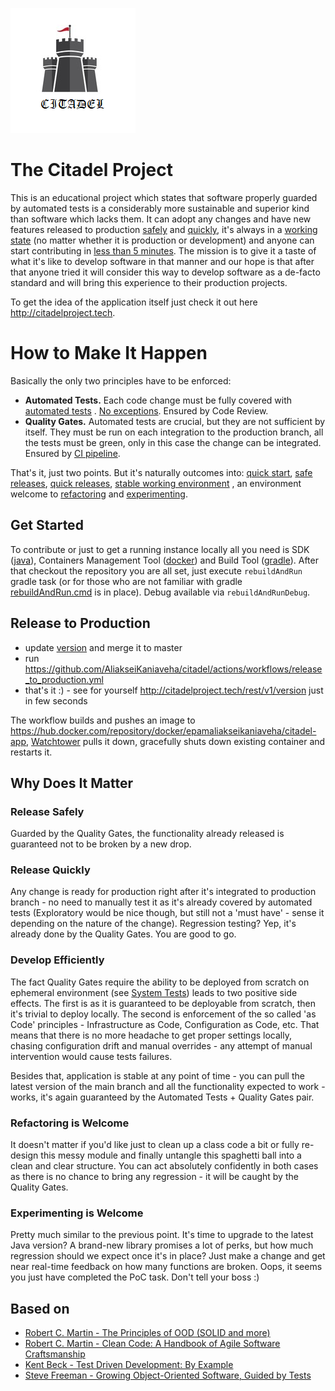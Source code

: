 ![](logo.png)

# The Citadel Project

This is an educational project which states that software properly guarded by automated tests is a considerably more
sustainable and superior kind than software which lacks them. It can adopt any changes and have new features released to
production [safely](#release-safely) and [quickly](#release-quickly), it's always in a
[working state](#develop-efficiently) (no matter whether it is production or development) and anyone can start
contributing in [less than 5 minutes](#get-started). The mission is to give it a taste of what it's like to develop
software in that manner and our hope is that after that anyone tried it will consider this way to develop software as a
de-facto standard and will bring this experience to their production projects.

To get the idea of the application itself just check it out here http://citadelproject.tech.

# How to Make It Happen

Basically the only two principles have to be enforced:

* **Automated Tests.** Each code change must be fully covered with [automated tests](doc/testpyramid/testPyramid.md)
  . [No exceptions](.github/workflows/quality_gates.skip.reasons). Ensured by Code Review.
* **Quality Gates.** Automated tests are crucial, but they are not sufficient by itself. They must be run on each
  integration to the production branch, all the tests must be green, only in this case the change can be integrated.
  Ensured by [CI pipeline](.github/workflows/quality_gates.yml).

That's it, just two points. But it's naturally outcomes into: [quick start](#get-started),
[safe releases](#release-safely), [quick releases](#release-quickly), [stable working environment](#develop-efficiently)
, an environment welcome to [refactoring](#refactoring-is-welcome) and [experimenting](#experimenting-is-welcome).

## Get Started

To contribute or just to get a running instance locally all you need is SDK
([java](https://openjdk.java.net/projects/jdk/17/)), Containers Management Tool ([docker](https://www.docker.com/))
and Build Tool ([gradle](https://gradle.org/)). After that checkout the repository you are all set, just
execute `rebuildAndRun` gradle task (or for those who are not familiar with gradle
[rebuildAndRun.cmd](scripts/rebuildAndRun.cmd) is in place). Debug available via `rebuildAndRunDebug`.

## Release to Production

- update [version](src/main/resources/version) and merge it to master
- run https://github.com/AliakseiKaniaveha/citadel/actions/workflows/release_to_production.yml
- that's it :) - see for yourself http://citadelproject.tech/rest/v1/version just in few seconds

The workflow builds and pushes an image to https://hub.docker.com/repository/docker/epamaliakseikaniaveha/citadel-app,
[Watchtower](https://containrrr.dev/watchtower/) pulls it down, gracefully shuts down existing container and restarts
it.


## Why Does It Matter

### Release Safely

Guarded by the Quality Gates, the functionality already released is guaranteed not to be broken by a new drop.

### Release Quickly

Any change is ready for production right after it's integrated to production branch - no need to manually test it as
it's already covered by automated tests (Exploratory would be nice though, but still not a 'must have' - sense it
depending on the nature of the change). Regression testing? Yep, it's already done by the Quality Gates. You are good to
go.

### Develop Efficiently

The fact Quality Gates require the ability to be deployed from scratch on ephemeral environment (see
[System Tests](doc/testpyramid/testPyramid.md#system-tests)) leads to two positive side effects. The first is as it is
guaranteed to be deployable from scratch, then it's trivial to deploy locally. The second is enforcement of the so
called 'as Code' principles - Infrastructure as Code, Configuration as Code, etc. That means that there is no more
headache to get proper settings locally, chasing configuration drift and manual overrides - any attempt of manual
intervention would cause tests failures.

Besides that, application is stable at any point of time - you can pull the latest version of the main branch and all
the functionality expected to work - works, it's again guaranteed by the Automated Tests + Quality Gates pair.

### Refactoring is Welcome

It doesn't matter if you'd like just to clean up a class code a bit or fully re-design this messy module and finally
untangle this spaghetti ball into a clean and clear structure. You can act absolutely confidently in both cases as there
is no chance to bring any regression - it will be caught by the Quality Gates.

### Experimenting is Welcome

Pretty much similar to the previous point. It's time to upgrade to the latest Java version? A brand-new library promises
a lot of perks, but how much regression should we expect once it's in place? Just make a change and get near real-time
feedback on how many functions are broken. Oops, it seems you just have completed the PoC task. Don't tell your boss :)

## Based on

* [Robert C. Martin - The Principles of OOD (SOLID and more)](http://www.butunclebob.com/ArticleS.UncleBob.PrinciplesOfOod)
* [Robert C. Martin - Clean Code: A Handbook of Agile Software Craftsmanship](https://www.amazon.com/Clean-Code-Handbook-Software-Craftsmanship/dp/0132350882)
* [Kent Beck - Test Driven Development: By Example](https://www.amazon.com/Test-Driven-Development-Kent-Beck/dp/0321146530)
* [Steve Freeman - Growing Object-Oriented Software, Guided by Tests](https://www.amazon.com/Growing-Object-Oriented-Software-Guided-Tests/dp/0321503627) 
